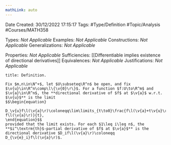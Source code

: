 ```yaml
---
mathLink: auto
---
```


<div class="topSpace"></div>

Date Created: 30/12/2022 17:15:17
Tags: #Type/Definition #Topic/Analysis #Courses/MATH358

Types: _Not Applicable_
Examples: _Not Applicable_
Constructions: _Not Applicable_
Generalizations: _Not Applicable_

Properties: _Not Applicable_
Sufficiencies: [[Differentiable implies existence of directional derivatives]]
Equivalences: _Not Applicable_
Justifications: _Not Applicable_

``` ad-Definition
title: Definition.

Fix $m,n\in\N^+$, let $U\subseteq\R^n$ be open, and fix $\v{u}\in\R^n\comp\l\{\v{0}\r\}$. For a function $f:U\to\R^m$ and $\v{a}\in\R^n$, the **directional derivative of $f$ at $\v{a}$ w.r.t. $\v{u}$** is the limit
$$\begin{equation}
    D_\v{u}f\l(\v{a}\r)\coloneqq\lim\limits_{t\to0}\frac{f\l(\v{a}+t\v{u}\r)-f\l(\v{a}\r)}{t},
\end{equation}$$
provided that the limit exists. For each $1\leq i\leq n$, the **$i^\textrm{th}$-partial derivative of $f$ at $\v{a}$** is the directional derivative $D_if\l(\v{a}\r)\coloneqq D_{\v{e}_i}f\l(\v{a}\r)$.

```
